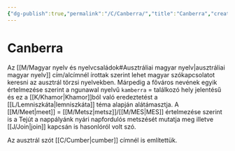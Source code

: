 ```yaml
---
{"dg-publish":true,"permalink":"/C/Canberra/","title":"Canberra","created":"2023-11-23T06:10","updated":"2025-05-29T14:34"}
---
```



# Canberra

Az [[M/Magyar nyelv és nyelvcsaládok#Ausztráliai magyar nyelv\|ausztráliai magyar nyelv]] cím/alcímnél írottak szerint lehet magyar szókapcsolatot keresni az ausztrál törzsi nyelvekben. Márpedig a főváros nevének egyik értelmezése szerint a ngunawal nyelvű `kamberra` = találkozó hely jelentésű és ez a [[K/Khamor\|Khamor]]ból való eredeztetést a [[L/Lemniszkáta\|lemniszkáta]] téma alapján alátámasztja. A [[M/Meet\|meet]] = [[M/Metsz\|metsz]]/[[M/MES\|MES]] értelmezése szerint is a Tejút a nappályánk nyári napfordulós metszését mutatja meg illetve [[J/Join\|join]] kapcsán is hasonlóról volt szó.  

Az ausztrál szót [[C/Cumber\|cumber]] címnél is említettük.  